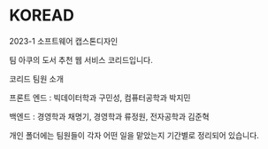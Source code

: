 # KOREAD
2023-1 소프트웨어 캡스톤디자인

팀 아쿠의 도서 추천 웹 서비스 코리드입니다.  

코리드 팀원 소개 

프론트 엔드 : 빅데이터학과 구민성, 컴퓨터공학과 박지민

백엔드 : 경영학과 채명기, 경영학과 류정원, 전자공학과 김준혁

개인 폴더에는 팀원들이 각자 어떤 일을 맡았는지 기간별로 정리되어 있습니다.
